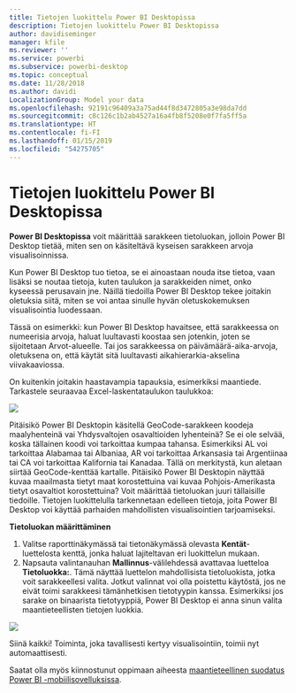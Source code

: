 ```yaml
---
title: Tietojen luokittelu Power BI Desktopissa
description: Tietojen luokittelu Power BI Desktopissa
author: davidiseminger
manager: kfile
ms.reviewer: ''
ms.service: powerbi
ms.subservice: powerbi-desktop
ms.topic: conceptual
ms.date: 11/28/2018
ms.author: davidi
LocalizationGroup: Model your data
ms.openlocfilehash: 92191c96409a3a75ad44f8d3472805a3e98da7dd
ms.sourcegitcommit: c8c126c1b2ab4527a16a4fb8f5208e0f7fa5ff5a
ms.translationtype: HT
ms.contentlocale: fi-FI
ms.lasthandoff: 01/15/2019
ms.locfileid: "54275705"
---
```

# <a name="data-categorization-in-power-bi-desktop"></a>Tietojen luokittelu Power BI Desktopissa
**Power BI Desktopissa** voit määrittää sarakkeen tietoluokan, jolloin Power BI Desktop tietää, miten sen on käsiteltävä kyseisen sarakkeen arvoja visualisoinnissa.

Kun Power BI Desktop tuo tietoa, se ei ainoastaan nouda itse tietoa, vaan lisäksi se noutaa tietoja, kuten taulukon ja sarakkeiden nimet, onko kyseessä perusavain jne.  Näillä tiedoilla Power BI Desktop tekee joitakin oletuksia siitä, miten se voi antaa sinulle hyvän oletuskokemuksen visualisointia luodessaan. 

Tässä on esimerkki: kun Power BI Desktop havaitsee, että sarakkeessa on numeerisia arvoja, haluat luultavasti koostaa sen jotenkin, joten se sijoitetaan Arvot-alueelle. Tai jos sarakkeessa on päivämäärä-aika-arvoja, oletuksena on, että käytät sitä luultavasti aikahierarkia-akselina viivakaaviossa.

On kuitenkin joitakin haastavampia tapauksia, esimerkiksi maantiede. Tarkastele seuraavaa Excel-laskentataulukon taulukkoa:

![](media/desktop-data-categorization/datacategorizationtable.png)

Pitäisikö Power BI Desktopin käsitellä GeoCode-sarakkeen koodeja maalyhenteinä vai Yhdysvaltojen osavaltioiden lyhenteinä?  Se ei ole selvää, koska tällainen koodi voi tarkoittaa kumpaa tahansa.  Esimerkiksi AL voi tarkoittaa Alabamaa tai Albaniaa, AR voi tarkoittaa Arkansasia tai Argentiinaa tai CA voi tarkoittaa Kalifornia tai Kanadaa. Tällä on merkitystä, kun aletaan siirtää GeoCode-kenttää kartalle.  Pitäisikö Power BI Desktopin näyttää kuvaa maailmasta tietyt maat korostettuina vai kuvaa Pohjois-Amerikasta tietyt osavaltiot korostettuina?  Voit määrittää tietoluokan juuri tällaisille tiedoille. Tietojen luokittelulla tarkennetaan edelleen tietoja, joita Power BI Desktop voi käyttää parhaiden mahdollisten visualisointien tarjoamiseksi.  

**Tietoluokan määrittäminen**

1. Valitse raporttinäkymässä tai tietonäkymässä olevasta **Kentät**-luettelosta kenttä, jonka haluat lajiteltavan eri luokittelun mukaan.
2. Napsauta valintanauhan **Mallinnus**-välilehdessä avattavaa luetteloa **Tietoluokka:**.  Tämä näyttää luettelon mahdollisista tietoluokista, jotka voit sarakkeellesi valita.  Jotkut valinnat voi olla poistettu käytöstä, jos ne eivät toimi sarakkeesi tämänhetkisen tietotyypin kanssa.  Esimerkiksi jos sarake on binaarista tietotyyppiä, Power BI Desktop ei anna sinun valita maantieteellisten tietojen luokkia. 

![](media/desktop-data-categorization/datacategorization.gif)

Siinä kaikki!  Toiminta, joka tavallisesti kertyy visualisointiin, toimii nyt automaattisesti.  

Saatat olla myös kiinnostunut oppimaan aiheesta [maantieteellinen suodatus Power BI -mobiilisovelluksissa](desktop-mobile-geofiltering.md).

